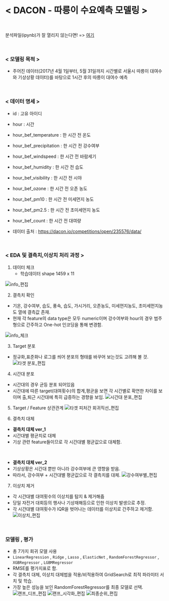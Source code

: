 # < DACON - 따릉이 수요예측 모델링 >

<br>

분석파일(ipynb)가 잘 열리지 않는다면! => [여기](https://nbviewer.jupyter.org/github/bill7845/Portfolio/blob/master/Analysis_%EB%8D%B0%EC%9D%B4%EC%BD%98_%EB%94%B0%EB%A6%89%EC%9D%B4%EC%88%98%EC%9A%94%EC%98%88%EC%B8%A1/%EB%94%B0%EB%A6%89%EC%9D%B4_%EC%88%98%EC%9A%94_%EC%98%88%EC%B8%A1.ipynb) 

<br>

### < 모델링 목적 >
* 주어진 데이터(2017년 4월 1일부터, 5월 31일까지 시간별로 서울시 따릉이 대여수와 기상상황 데이터)를 바탕으로 1시간 후의 따릉이 대여수 예측

<br>

### < 데이터 명세 >
  * id : 고유 아이디
  * hour : 시간
  * hour_bef_temperature : 한 시간 전 온도
  * hour_bef_precipitation : 한 시간 전 강수여부
  * hour_bef_windspeed : 한 시간 전 바람세기
  * hour_bef_humidity : 한 시간 전 습도
  * hour_bef_visibility : 한 시간 전 시야
  * hour_bef_ozone : 한 시간 전 오존 농도
  * hour_bef_pm10 : 한 시간 전 미세먼지 농도
  * hour_bef_pm2.5 : 한 시간 전 초미세먼지 농도
  * hour_bef_count : 한 시간 전 대여량
  
  * 데이터 출처 : https://dacon.io/competitions/open/235576/data/
  
<br>

### < EDA 및 결측치,이상치 처리 과정 >

1. 데이터 체크 
    * 학습데이터 shape 1459 x 11 
    
![info_편집](https://user-images.githubusercontent.com/35517797/86532563-fb4b9e00-bf05-11ea-8702-fdfd62f283a1.PNG)


2. 결측치 확인
 * 기온, 강수여부, 습도, 풍속, 습도, 가시거리, 오존농도, 미세먼지농도, 초미세먼지농도 열에 결측값 존재.
 * 현재 각 feature의 data type은 모두 numeric이며 강수여부와 hour의 경우 범주형으로 간주하고 One-hot 인코딩을 통해 변경함.
 
![info_체크](https://user-images.githubusercontent.com/35517797/86532675-c12ecc00-bf06-11ea-822d-06487db40d8e.PNG)

3. Target 분포
 * 정규화,표준화나 로그를 씌어 분포의 형태를 바꾸어 보는것도 고려해 볼 것.
![타겟 분포_편집](https://user-images.githubusercontent.com/35517797/86533402-ca6e6780-bf0b-11ea-9096-4e056701e767.PNG)

4. 시간대 분포
 * 시간대의 경우 균등 분포 되어있음
 * 시간대에 따른 target(대여횟수)의 합계,평균을 보면 각 시간별로 확연한 차이를 보이며 출,퇴근 시간대에 특히 급증하는 경향을 보임.
![시간대 분포_편집](https://user-images.githubusercontent.com/35517797/86533542-e9212e00-bf0c-11ea-8b98-80bb2a964c6f.PNG)

5. Target / Feature 상관관계
![타겟 피처간 회귀직선_편집](https://user-images.githubusercontent.com/35517797/86533699-dfe49100-bf0d-11ea-9013-199ec742ea93.PNG)


6. 결측치 대체
 * <b> 결측치 대체 ver_1 </b>
 * 시간대별 평균치로 대체
 * 기상 관련 feature들이므로 각 시간대별 평균값으로 대체함.
 
 <br>
 
 * <b> 결측치 대체 ver_2 </b>
 * 기상상황은 시간대 뿐만 아니라 강수여부에 큰 영향을 받음.
 * 따라서, 강수여부 + 시간대별 평균값으로 각 결측치를 대체.
![강수여부별_편집](https://user-images.githubusercontent.com/35517797/86534327-829f0e80-bf12-11ea-8cd9-bddb7afa338a.PNG)

7. 이상치 제거
 * 각 시간대별 대여횟수의 이상치를 탐지 & 제거해줌
 * 당일 자전거 대회등의 행사나 기상재해등으로 인한 이상치 발생으로 추정.
 * 각 시간대별 대여횟수가 IQR을 벗어나는 데이터를 이상치로 간주하고 제거함.
![이상치_편집](https://user-images.githubusercontent.com/35517797/86534376-06f19180-bf13-11ea-8786-7a9b79e4913d.PNG)

<br>

### 모델링 , 평가

* 총 7가지 회귀 모델 사용
 * `LinearRegression` , `Ridge` , `Lasso` , `ElasticNet` , `RandomForestRegressor` , `XGBRegressor` , `LGBMRegressor`
* RMSE를 평가지표로 함.
* 각 결측치 대체, 이상치 대체법을 적용/비적용하여 GridSearch로 최적 파라미터 서치 및 학습.
* 가장 높은 성능을 보인 RandomForestRegressor를 최종 모델로 선택.
![랜프_디프_편집](https://user-images.githubusercontent.com/35517797/86535572-41136100-bf1c-11ea-9bf0-eabe12640de7.PNG)
![랜프_시각화_편집](https://user-images.githubusercontent.com/35517797/86535574-45d81500-bf1c-11ea-9abc-aabc4d25a11e.PNG)
![최종순위_편집](https://user-images.githubusercontent.com/35517797/86535575-483a6f00-bf1c-11ea-9149-d296bb2160b0.PNG)

